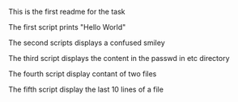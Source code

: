 This is the first readme for the task

The first script prints "Hello World"

The second scripts displays a confused smiley

The third script displays the content in the passwd in etc directory

The fourth script display contant of two files

The fifth script display the last 10 lines of a file
